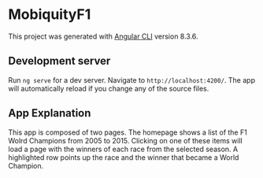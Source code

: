 # MobiquityF1

This project was generated with [Angular CLI](https://github.com/angular/angular-cli) version 8.3.6.

## Development server

Run `ng serve` for a dev server. Navigate to `http://localhost:4200/`. The app will automatically reload if you change any of the source files.

## App Explanation

This app is composed of two pages. The homepage shows a list of the F1 Wolrd Champions from 2005 to 2015. Clicking on one of these items will load a page with the winners of each race from the selected season. A highlighted row points up the race and the winner that became a World Champion.



